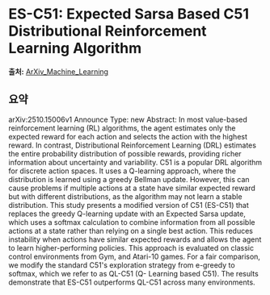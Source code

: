 # ES-C51: Expected Sarsa Based C51 Distributional Reinforcement Learning Algorithm

**출처:** [ArXiv_Machine_Learning](https://arxiv.org/abs/2510.15006)

## 요약
arXiv:2510.15006v1 Announce Type: new
Abstract: In most value-based reinforcement learning (RL) algorithms, the agent estimates only the expected reward for each action and selects the action with the highest reward. In contrast, Distributional Reinforcement Learning (DRL) estimates the entire probability distribution of possible rewards, providing richer information about uncertainty and variability. C51 is a popular DRL algorithm for discrete action spaces. It uses a Q-learning approach, where the distribution is learned using a greedy Bellman update. However, this can cause problems if multiple actions at a state have similar expected reward but with different distributions, as the algorithm may not learn a stable distribution. This study presents a modified version of C51 (ES-C51) that replaces the greedy Q-learning update with an Expected Sarsa update, which uses a softmax calculation to combine information from all possible actions at a state rather than relying on a single best action. This reduces instability when actions have similar expected rewards and allows the agent to learn higher-performing policies. This approach is evaluated on classic control environments from Gym, and Atari-10 games. For a fair comparison, we modify the standard C51's exploration strategy from e-greedy to softmax, which we refer to as QL-C51 (Q- Learning based C51). The results demonstrate that ES-C51 outperforms QL-C51 across many environments.
